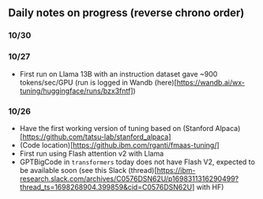 ## Daily notes on progress (reverse chrono order)

### 10/30

### 10/27
* First run on Llama 13B with an instruction dataset gave ~900 tokens/sec/GPU (run is logged in Wandb (here)[https://wandb.ai/wx-tuning/huggingface/runs/bzx3fntf])

### 10/26
* Have the first working version of tuning based on (Stanford Alpaca)[https://github.com/tatsu-lab/stanford_alpaca]
* (Code location)[https://github.ibm.com/rganti/fmaas-tuning/]
* First run using Flash attention v2 with Llama
* GPTBigCode in `transformers` today does not have Flash V2, expected to be available soon (see this Slack (thread)[https://ibm-research.slack.com/archives/C0576DSN62U/p1698311316290499?thread_ts=1698268904.399859&cid=C0576DSN62U] with HF)

